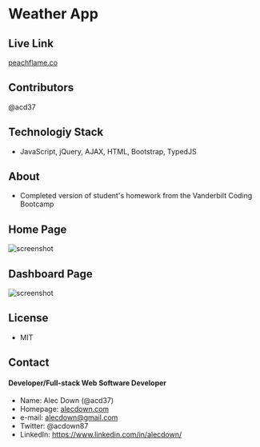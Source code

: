 # Weather App

## Live Link
[peachflame.co](peachflame.co)

## Contributors
@acd37

## Technologiy Stack
* JavaScript, jQuery, AJAX, HTML, Bootstrap, TypedJS

## About
* Completed version of student's homework from the Vanderbilt Coding Bootcamp

## Home Page
<img src="./assets/screenshot1.png" alt="screenshot" />


## Dashboard Page
<img src="./assets/screenshot2.png" alt="screenshot" />


## License 
* MIT

## Contact
#### Developer/Full-stack Web Software Developer
* Name: Alec Down (@acd37)
* Homepage: [alecdown.com](https://alecdown.com)
* e-mail: alecdown@gmail.com
* Twitter: @acdown87
* LinkedIn: https://www.linkedin.com/in/alecdown/


